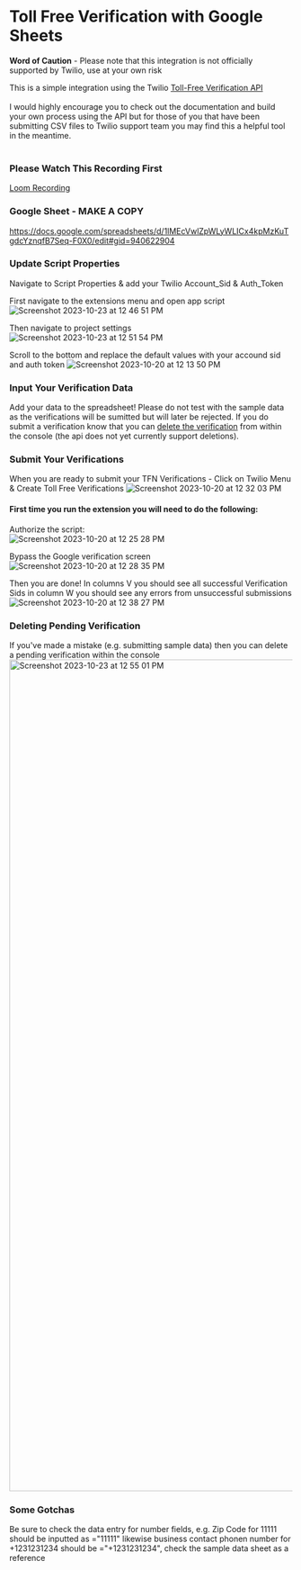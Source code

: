 # Toll Free Verification with Google Sheets

**Word of Caution** - Please note that this integration is not officially supported by Twilio, use at your own risk

This is a simple integration using the Twilio [Toll-Free Verification API](https://www.twilio.com/docs/messaging/compliance/toll-free/api-onboarding)
</br></br>
I would highly encourage you to check out the documentation and build your own process using the API but for those of you that have been submitting CSV files to Twilio support team you may find this a helpful tool in the meantime.
</br></br>

### Please Watch This Recording First
[Loom Recording](https://www.loom.com/share/4d1f25df05274c208a3335253b40894e?sid=8733b6d1-aa21-4fc2-9fbf-982fcdca4a4a)

### Google Sheet - MAKE A COPY
https://docs.google.com/spreadsheets/d/1lMEcVwlZpWLyWLICx4kpMzKuTgdcYznqfB7Seq-F0X0/edit#gid=940622904

### Update Script Properties
Navigate to Script Properties & add your Twilio Account_Sid & Auth_Token

First navigate to the extensions menu and open app script
![Screenshot 2023-10-23 at 12 46 51 PM](https://github.com/benjohnstone1/gSheetTollFreeVerification/assets/7649418/9a522b06-6dd8-4312-9b19-a57574523ebe)

Then navigate to project settings
</br>
![Screenshot 2023-10-23 at 12 51 54 PM](https://github.com/benjohnstone1/gSheetTollFreeVerification/assets/7649418/1971e30e-0e21-4763-ab62-98ffed1707a8)

Scroll to the bottom and replace the default values with your accound sid and auth token
![Screenshot 2023-10-20 at 12 13 50 PM](https://github.com/benjohnstone1/gSheetTollFreeVerification/assets/7649418/7cfd4c25-89d9-4a06-81b4-90539bfb43f1)

### Input Your Verification Data
Add your data to the spreadsheet! Please do not test with the sample data as the verifications will be sumitted but will later be rejected. If you do submit a verification know that you can [delete the verification](https://github.com/benjohnstone1/gSheetTollFreeVerification/blob/main/README.md#deleting-pending-verification) from within the console (the api does not yet currently support deletions).

### Submit Your Verifications
When you are ready to submit your TFN Verifications - Click on Twilio Menu & Create Toll Free Verifications
![Screenshot 2023-10-20 at 12 32 03 PM](https://github.com/benjohnstone1/gSheetTollFreeVerification/assets/7649418/f39632c4-4c4c-46b4-aec3-b73ba4d86289)

#### First time you run the extension you will need to do the following:
Authorize the script:
</br>
![Screenshot 2023-10-20 at 12 25 28 PM](https://github.com/benjohnstone1/gSheetTollFreeVerification/assets/7649418/8f33e337-1c45-4c97-84f2-4f9117f4feee)

Bypass the Google verification screen
</br>
![Screenshot 2023-10-20 at 12 28 35 PM](https://github.com/benjohnstone1/gSheetTollFreeVerification/assets/7649418/f38e8ae1-6a67-42e4-b85b-519d9d799be1)

Then you are done! In columns V you should see all successful Verification Sids in column W you should see any errors from unsuccessful submissions
</br>
![Screenshot 2023-10-20 at 12 38 27 PM](https://github.com/benjohnstone1/gSheetTollFreeVerification/assets/7649418/680cd8b5-af9d-4a12-9692-1d6516977474) 

### Deleting Pending Verification
If you've made a mistake (e.g. submitting sample data) then you can delete a pending verification within the console
<img width="1478" alt="Screenshot 2023-10-23 at 12 55 01 PM" src="https://github.com/benjohnstone1/gSheetTollFreeVerification/assets/7649418/e4a3fc7c-f0c5-43a0-970d-c741784bfd5d">

### Some Gotchas
Be sure to check the data entry for number fields, e.g. Zip Code for 11111 should be inputted as ="11111" likewise business contact phonen number for +1231231234 should be ="+1231231234", check the sample data sheet as a reference






